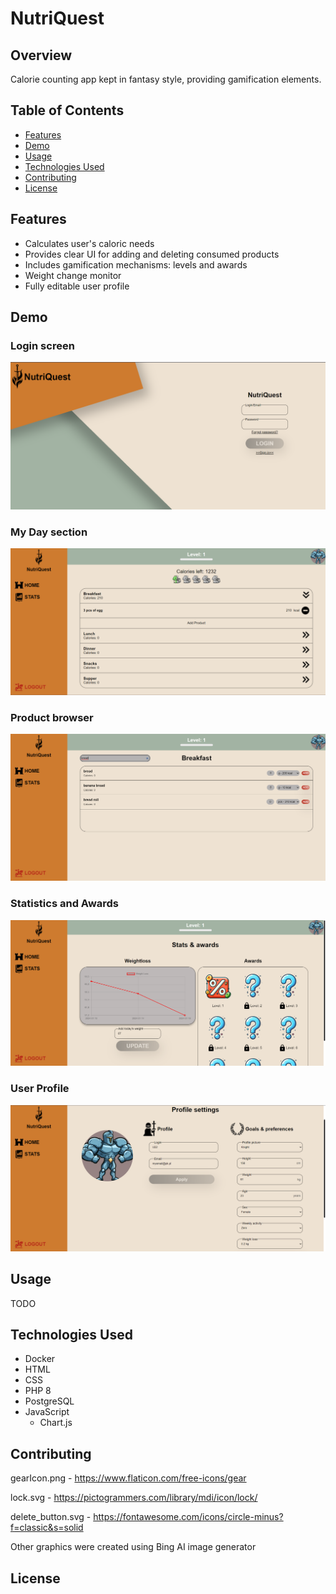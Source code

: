 # NutriQuest

## Overview

Calorie counting app kept in fantasy style, providing gamification elements.

## Table of Contents

- [Features](#features)
- [Demo](#demo)
- [Usage](#usage)
- [Technologies Used](#technologies-used)
- [Contributing](#contributing)
- [License](#license)

## Features


- Calculates user's caloric needs
- Provides clear UI for adding and deleting consumed products
- Includes gamification mechanisms: levels and awards
- Weight change monitor
- Fully editable user profile

## Demo

### Login screen
![alt text](https://github.com/Kuboss949/WdPAI/blob/Database/demo/Zrzut%20ekranu%202024-01-19%20204141.png?raw=true)
### My Day section
![alt text](https://github.com/Kuboss949/WdPAI/blob/Database/demo/Zrzut%20ekranu%202024-01-19%20204420.png?raw=true)
### Product browser
![alt text](https://github.com/Kuboss949/WdPAI/blob/Database/demo/Zrzut%20ekranu%202024-01-19%20204704.png?raw=true)
### Statistics and Awards
![alt text](https://github.com/Kuboss949/WdPAI/blob/Database/demo/Zrzut%20ekranu%202024-01-19%20205032.png?raw=true)
### User Profile
![alt text](https://github.com/Kuboss949/WdPAI/blob/Database/demo/Zrzut%20ekranu%202024-01-19%20205113.png?raw=true)

## Usage

TODO

## Technologies Used

- Docker
- HTML
- CSS
- PHP 8
- PostgreSQL
- JavaScript
  - Chart.js

## Contributing

gearIcon.png - https://www.flaticon.com/free-icons/gear

lock.svg - https://pictogrammers.com/library/mdi/icon/lock/

delete_button.svg - https://fontawesome.com/icons/circle-minus?f=classic&s=solid

Other graphics were created using Bing AI image generator

## License


